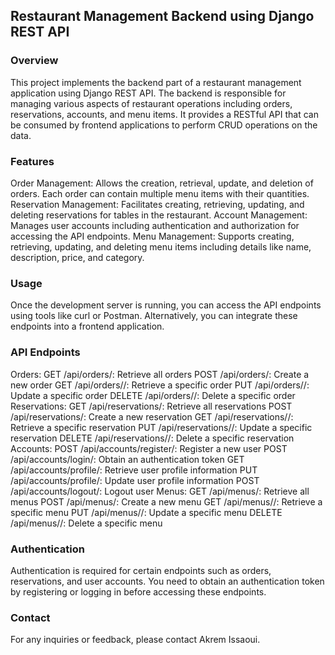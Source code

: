 ## Restaurant Management Backend using Django REST API

### Overview
This project implements the backend part of a restaurant management application using Django REST API. The backend is responsible for managing various aspects of restaurant operations including orders, reservations, accounts, and menu items. It provides a RESTful API that can be consumed by frontend applications to perform CRUD operations on the data.

### Features
Order Management: 
Allows the creation, retrieval, update, and deletion of orders. Each order can contain multiple menu items with their quantities.
Reservation Management: 
Facilitates creating, retrieving, updating, and deleting reservations for tables in the restaurant.
Account Management: 
Manages user accounts including authentication and authorization for accessing the API endpoints.
Menu Management: 
Supports creating, retrieving, updating, and deleting menu items including details like name, description, price, and category.

### Usage
Once the development server is running, you can access the API endpoints using tools like curl or Postman. Alternatively, you can integrate these endpoints into a frontend application.

### API Endpoints
Orders:
GET /api/orders/: Retrieve all orders
POST /api/orders/: Create a new order
GET /api/orders/<id>/: Retrieve a specific order
PUT /api/orders/<id>/: Update a specific order
DELETE /api/orders/<id>/: Delete a specific order
Reservations:
GET /api/reservations/: Retrieve all reservations
POST /api/reservations/: Create a new reservation
GET /api/reservations/<id>/: Retrieve a specific reservation
PUT /api/reservations/<id>/: Update a specific reservation
DELETE /api/reservations/<id>/: Delete a specific reservation
Accounts:
POST /api/accounts/register/: Register a new user
POST /api/accounts/login/: Obtain an authentication token
GET /api/accounts/profile/: Retrieve user profile information
PUT /api/accounts/profile/: Update user profile information
POST /api/accounts/logout/: Logout user
Menus:
GET /api/menus/: Retrieve all menus
POST /api/menus/: Create a new menu
GET /api/menus/<id>/: Retrieve a specific menu
PUT /api/menus/<id>/: Update a specific menu
DELETE /api/menus/<id>/: Delete a specific menu

### Authentication
Authentication is required for certain endpoints such as orders, reservations, and user accounts. You need to obtain an authentication token by registering or logging in before accessing these endpoints.

### Contact
For any inquiries or feedback, please contact Akrem Issaoui.
